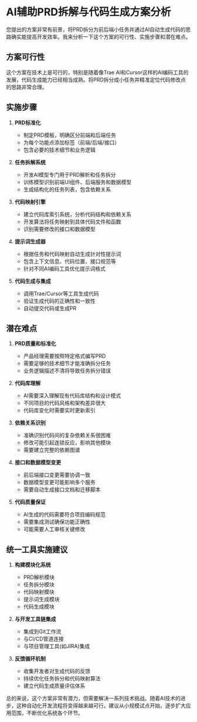 # AI辅助PRD拆解与代码生成方案分析

您提出的方案非常有前景，将PRD拆分为前后端小任务并通过AI自动生成代码的思路确实能提高开发效率。我来分析一下这个方案的可行性、实施步骤和潜在难点。

## 方案可行性

这个方案在技术上是可行的，特别是随着像Trae AI和Cursor这样的AI编码工具的发展，代码生成能力已经相当成熟。将PRD拆分成小任务并精准定位代码修改点的思路非常合理。

## 实施步骤

1. **PRD标准化**
   - 制定PRD模板，明确区分前端和后端任务
   - 为每个功能点添加标签（前端/后端/接口）
   - 包含必要的技术细节和业务逻辑

2. **任务拆解系统**
   - 开发AI模型专门用于PRD解析和任务拆分
   - 训练模型识别前端UI组件、后端服务和数据模型
   - 生成结构化的任务列表，包含依赖关系

3. **代码映射引擎**
   - 建立代码库索引系统，分析代码结构和依赖关系
   - 开发算法将任务映射到具体代码文件和函数
   - 识别需要修改的接口和数据模型

4. **提示词生成器**
   - 根据任务和代码映射自动生成针对性提示词
   - 包含上下文信息、代码位置、接口规范等
   - 针对不同AI编码工具优化提示词格式

5. **代码生成与集成**
   - 调用Trae/Cursor等工具生成代码
   - 验证生成代码的正确性和一致性
   - 自动提交代码或生成PR

## 潜在难点

1. **PRD质量和标准化**
   - 产品经理需要按照特定格式编写PRD
   - 需要足够的技术细节才能准确拆分任务
   - 业务逻辑描述不清将导致任务拆分错误

2. **代码库理解**
   - AI需要深入理解现有代码库结构和设计模式
   - 不同项目的代码风格和架构差异很大
   - 代码库变化时需要实时更新索引

3. **依赖关系识别**
   - 准确识别代码间的复杂依赖关系很困难
   - 修改可能引起连锁反应，影响其他模块
   - 需要建立完整的依赖图谱

4. **接口和数据模型变更**
   - 前后端接口变更需要协调一致
   - 数据模型变更可能影响多个服务
   - 需要自动生成接口文档和迁移脚本

5. **代码质量保证**
   - AI生成的代码需要符合项目编码规范
   - 需要集成测试确保功能正确性
   - 可能需要人工审核关键修改

## 统一工具实施建议

1. **构建模块化系统**
   - PRD解析模块
   - 任务拆分模块
   - 代码映射模块
   - 提示词生成模块
   - 代码生成模块

2. **与开发工具链集成**
   - 集成到Git工作流
   - 与CI/CD管道连接
   - 与项目管理工具(如JIRA)集成

3. **反馈循环机制**
   - 收集开发者对生成代码的反馈
   - 持续优化任务拆分和代码映射算法
   - 建立代码生成质量评估体系

总的来说，这个方案非常有潜力，但需要解决一系列技术挑战。随着AI技术的进步，这种自动化开发流程将变得越来越可行。建议从小规模试点开始，逐步扩大应用范围，不断优化系统各个环节。